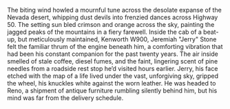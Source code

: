 The biting wind howled a mournful tune across the desolate expanse of the Nevada desert, whipping dust devils into frenzied dances across Highway 50.  The setting sun bled crimson and orange across the sky, painting the jagged peaks of the mountains in a fiery farewell.  Inside the cab of a beat-up, but meticulously maintained, Kenworth W900,  Jeremiah "Jerry" Stone felt the familiar thrum of the engine beneath him, a comforting vibration that had been his constant companion for the past twenty years.  The air inside smelled of stale coffee, diesel fumes, and the faint, lingering scent of pine needles from a roadside rest stop he’d visited hours earlier.  Jerry, his face etched with the map of a life lived under the vast, unforgiving sky, gripped the wheel, his knuckles white against the worn leather.  He was headed to Reno, a shipment of antique furniture rumbling silently behind him, but his mind was far from the delivery schedule.
